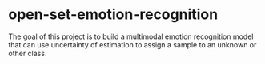 # open-set-emotion-recognition
The goal of this project is to build a multimodal emotion recognition model that can use uncertainty of estimation to assign a sample to an unknown or other class.
